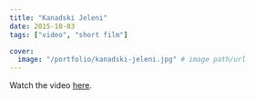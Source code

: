 ```yaml
---
title: "Kanadski Jeleni"
date: 2015-10-03
tags: ["video", "short film"]

cover:
  image: "/portfolio/kanadski-jeleni.jpg" # image path/url
---
```


Watch the video [here](https://www.youtube.com/watch?v=YSvlgMRFqQI).
